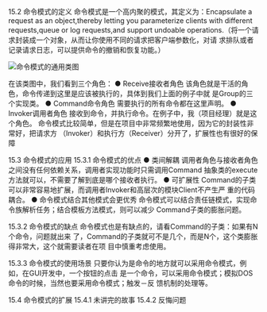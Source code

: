 15.2 命令模式的定义
命令模式是一个高内聚的模式，其定义为：Encapsulate a request as an object,thereby
letting you parameterize clients with different requests,queue or log requests,and support undoable
operations.（将一个请求封装成一个对象，从而让你使用不同的请求把客户端参数化，对请
求排队或者记录请求日志，可以提供命令的撤销和恢复功能。）

![命令模式的通用类图](https://pic.downk.cc/item/5f704f87160a154a67ac14ba.jpg)

在该类图中，我们看到三个角色：
● Receive接收者角色
该角色就是干活的角色，命令传递到这里是应该被执行的，具体到我们上面的例子中就
是Group的三个实现类。
● Command命令角色
需要执行的所有命令都在这里声明。
● Invoker调用者角色
接收到命令，并执行命令。在例子中，我（项目经理）就是这个角色。
命令模式比较简单，但是在项目中非常频繁地使用，因为它的封装性非常好，把请求方
（Invoker）和执行方（Receiver）分开了，扩展性也有很好的保障

15.3 命令模式的应用
15.3.1 命令模式的优点
● 类间解耦
调用者角色与接收者角色之间没有任何依赖关系，调用者实现功能时只需调用Command
抽象类的execute方法就可以，不需要了解到底是哪个接收者执行。
● 可扩展性
Command的子类可以非常容易地扩展，而调用者Invoker和高层次的模块Client不产生严
重的代码耦合。
● 命令模式结合其他模式会更优秀
命令模式可以结合责任链模式，实现命令族解析任务；结合模板方法模式，则可以减少
Command子类的膨胀问题。

15.3.2 命令模式的缺点
命令模式也是有缺点的，请看Command的子类：如果有N个命令，问题就出来
了，Command的子类就可不是几个，而是N个，这个类膨胀得非常大，这个就需要读者在项
目中慎重考虑使用。

15.3.3 命令模式的使用场景
只要你认为是命令的地方就可以采用命令模式，例如，在GUI开发中，一个按钮的点击
是一个命令，可以采用命令模式；模拟DOS命令的时候，当然也要采用命令模式；触发－反
馈机制的处理等。

15.4 命令模式的扩展
15.4.1 未讲完的故事
15.4.2 反悔问题